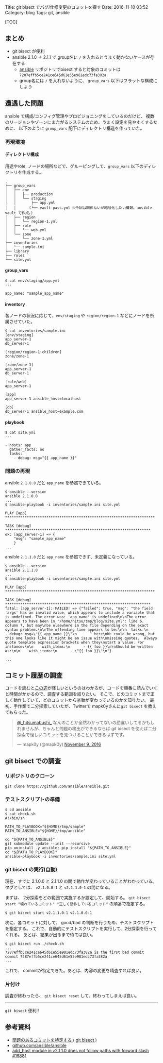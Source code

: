 Title: git bisect でバグ/仕様変更のコミットを探す
Date: 2016-11-10 03:52
Category: blog
Tags: git, ansible

[TOC]

## まとめ
* git bisect が便利
* ansible 2.1.0 -> 2.1.1 で group名に `/` を入れるとうまく動かないケースが存在する
    - [ansible](https://github.com/ansible/ansible) リポジトリでbisect すると対象のコミットは `7287effb5ce241ce645d61e55e981edc73fa382a`
    - group名には `/` を入れないように、 `group_vars` 以下はフラットな構成にしよう

## 遭遇した問題
ansible で構成/コンフィグ管理やプロビジョニングをしているのだけど、
複数のリージョンやゾーンにまたがるシステムのため、うまく設定を見やすくするために、
以下のように `group_vars` 配下にディレクトリ構造を作っていた。

### 再現環境

#### ディレクトリ構成
用途やrole, ノードの場所などで、グルーピングして、`group_vars` 以下のディレクトリを作成する。

```
.
├── group_vars
│   ├── env
│   │   ├── production
│   │   └── staging
│   │       ├── app.yml
│   │      (└── vault-pass.yml ※今回は関係ないが暗号化したい情報。ansible-vault で作成。)
│   ├── region
│   │   └── region-1.yml
│   ├── role
│   │   └── web.yml
│   └── zone
│       └── zone-1.yml
├── inventories
│   └── sample.ini
├── library
├── roles
└── site.yml
```

#### group\_vars

```
$ cat env/staging/app.yml
---

app_name: "sample_app_name"
```

#### inventory
各ノードの状況に応じて、`env/staging` や `region/region-1` などにノードを所属させていた。

```
$ cat inventories/sample.ini
[env/staging]
app_server-1
db_server-1

[region/region-1:children]
zone/zone-1

[zone/zone-1]
app_server-1
db_server-1

[role/web]
app_server-1

[app]
app_server-1 ansible_host=localhost

[db]
db_server-1 ansible_host=example.com
```

#### playbook
```
$ cat site.yml
---

- hosts: app
  gather_facts: no
  tasks:
    - debug: msg="{{ app_name }}"
```

### 問題の再現
ansible `2.1.0.0` だと `app_name` を参照できている。

```
$ ansible --version
ansible 2.1.0.0
...
$ ansible-playbook -i inventories/sample.ini site.yml

PLAY [app] *********************************************************************

TASK [debug] *******************************************************************
ok: [app_server-1] => {
    "msg": "sample_app_name"
    }
...
```

ansible `2.1.1.0` だと `app_name` を参照できず、未定義になっている。
```
$ ansible --version
ansible 2.1.1.0
...
$ ansible-playbook -i inventories/sample.ini site.yml

PLAY [app] *********************************************************************

TASK [debug] *******************************************************************
fatal: [app_server-1]: FAILED! => {"failed": true, "msg": "the field 'args' has an invalid value, which appears to include a variable that is undefined. The error was: 'app_name' is undefined\n\nThe error appears to have been in '/home/hitsu/tmp/blog/site.yml': line 6, column 7, but may\nbe elsewhere in the file depending on the exact syntax problem.\n\nThe offending line appears to be:\n\n  tasks:\n    - debug: msg=\"{{ app_name }}\"\n      ^ here\nWe could be wrong, but this one looks like it might be an issue with\nmissing quotes.  Always quote template expression brackets when they\nstart a value. For instance:\n\n    with_items:\n      - {{ foo }}\n\nShould be written as:\n\n    with_items:\n      - \"{{ foo }}\"\n"}

...
```

## コミット履歴の調査
コードを読むと[この辺](https://github.com/ansible/ansible/blob/devel/lib/ansible/inventory/__init__.py#L797)が怪しいというのはわかるが、コードを順番に読んでいくと時間がかかるので、調査する範囲を絞りたい。
そこで、どのコミットまで正しく動作していて、どのコミットから挙動が変わっているのかを知りたい。
最初、手作業で二分探索していたが、Twitterで mapk0yさんに`git bisect` を教えてもらった。

<blockquote class="twitter-tweet" data-lang="en"><p lang="ja" dir="ltr"><a href="https://twitter.com/_hitsumabushi_">@_hitsumabushi_</a> なんのことか全然わかってないの勘違いしてるかもしれませんが、ちゃんと問題の検出ができるならば git bisect を使えば二分探索で怪しいコミットを見つけることができるはずです。</p>&mdash; mapk0y (@mapk0y) <a href="https://twitter.com/mapk0y/status/796385700371275776">November 9, 2016</a></blockquote>
<script async src="//platform.twitter.com/widgets.js" charset="utf-8"></script>

## git bisect での調査
### リポジトリのクローン
```shell
git clone https://github.com/ansible/ansible.git
```
### テストスクリプトの準備
```shell
$ cd ansible
$ cat check.sh
#!/bin/sh

PATH_TO_PLAYBOOK="${HOME}/tmp/sample"
PATH_TO_ANSIBLE="${HOME}/tmp/ansible"

cd "${PATH_TO_ANSIBLE}"
git submodule update --init --recursive
pip uninstall -y ansible; pip install "${PATH_TO_ANSIBLE}"
cd "${PATH_TO_PLAYBOOK}"
ansible-playbook -i inventories/sample.ini site.yml
```

### git bisect の実行(自動)
現在、すでに 2.1.0.0 と 2.1.1.0 の間で動作が変わっていることがわかっている。
タグとしては、 `v2.1.0.0-1` と `v2.1.1.0-1` の間になる。

まずは、 2分探索をどの範囲で実施するか設定して、開始する。
`git bisect start "壊れているコミット" "正しく動作しているコミット"` の順番で指定する。
```shell
$ git bisect start v2.1.1.0-1 v2.1.0.0-1
```

次に、各コミットに対して、 good/bad の判断を行うため、テストスクリプトを指定する。
これで、自動的にテストスクリプトを実行して、2分探索を行ってくれる。
あとは、結果が出るまで待てば良い。
```shell
$ git bisect run ./check.sh
...
7287effb5ce241ce645d61e55e981edc73fa382a is the first bad commit
commit 7287effb5ce241ce645d61e55e981edc73fa382a
...
```
これで、 commitが特定できた。あとは、内容の変更を精査すれば良い。

### 片付け
調査が終わったら、 `git bisect reset` して、終わってしまえば良い。

---

`git bisect` 便利!!


## 参考資料
- [問題のあるコミットを特定する ( git bisect )](http://qiita.com/Shaula/items/1e13808946d8ca8bacbc)
- [github.com/ansible/ansible](https://github.com/ansible/ansible)
- [add\_host module in v2.1.1.0 does not follow paths with forward slash #16881](https://github.com/ansible/ansible/issues/16881)

